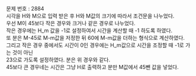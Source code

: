 문제 번호 : 2884\
시각을 H와 M으로 입력 받은 후 H와 M값의 크기에 따라서 조건문을 나누었다.\
우선 M이 45보다 작은 경우와 크거나 같은 경우로 나누었다.\
작은 경우에는 H_m 값을 -1로 설정하여서 시간을 계산할 때 -1 하도록 하였다.\
또 분은 M-45로 M-m값을 저정한 뒤 60에 M-m값을 더하는 형식으로 계산하였다.\
그리고 작은 경우 중에서도 시간이 0인 경우에는 H_m값으로 시간을 조정할 때 -1로 가는 것이 아닌\
23으로 가도록 설정하였다. 분은 위 경우와 같다.\
45보다 큰 경우네는 시간은 그냥 H로 출력하고 분만 M값에서 45뺀 값을 넣었다.
